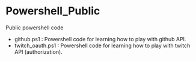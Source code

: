 # Powershell_Public
Public powershell code

- github.ps1       : Powershell code for learning how to play with github API.
- twitch_oauth.ps1 : Powershell code for learning how to play with twitch API (authorization).
